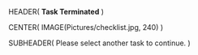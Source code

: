 HEADER( __Task Terminated__ )

CENTER( IMAGE(Pictures/checklist.jpg, 240) )
 
SUBHEADER( Please select another task to continue. )
